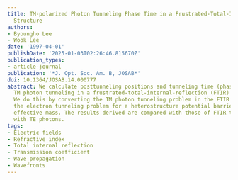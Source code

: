 ```yaml
---
title: TM-polarized Photon Tunneling Phase Time in a Frustrated-Total-Internal-Reflection
  Structure
authors:
- Byoungho Lee
- Wook Lee
date: '1997-04-01'
publishDate: '2025-01-03T02:26:46.815670Z'
publication_types:
- article-journal
publication: '*J. Opt. Soc. Am. B, JOSAB*'
doi: 10.1364/JOSAB.14.000777
abstract: We calculate posttunneling positions and tunneling time (phase time) for
  TM photon tunneling in a frustrated-total-internal-reflection (FTIR) structure.
  We do this by converting the TM photon tunneling problem in the FTIR structure into
  the electron tunneling problem for a heterostructure potential barrier with a position-dependent
  effective mass. The results derived are compared with those of FTIR tunneling cases
  with TE photons.
tags:
- Electric fields
- Refractive index
- Total internal reflection
- Transmission coefficient
- Wave propagation
- Wavefronts
---
```

